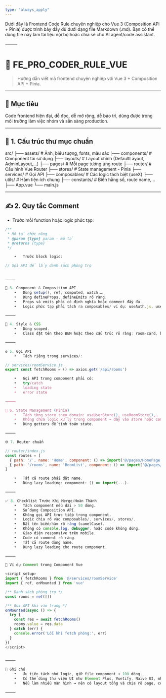 ```yaml
---
type: "always_apply"
---
```


Dưới đây là Frontend Code Rule chuyên nghiệp cho Vue 3 (Composition API + Pinia) được trình bày đầy đủ dưới dạng file Markdown (.md). Bạn có thể dùng file này làm tài liệu nội bộ hoặc chia sẻ cho AI agent/code assistant.

⸻


# 📘 FE_PRO_CODER_RULE_VUE

> Hướng dẫn viết mã frontend chuyên nghiệp với Vue 3 + Composition API + Pinia.

---

## 🎯 Mục tiêu

Code frontend hiện đại, dễ đọc, dễ mở rộng, dễ bảo trì, dùng được trong môi trường làm việc nhóm và sẵn sàng production.

---

## 📁 1. Cấu trúc thư mục chuẩn

src/
├── assets/           # Ảnh, biểu tượng, fonts, màu sắc
├── components/       # Component tái sử dụng
├── layouts/          # Layout chính (DefaultLayout, AdminLayout,…)
├── pages/            # Mỗi page tương ứng route
├── router/           # Cấu hình Vue Router
├── stores/           # State management - Pinia
├── services/         # Gọi API
├── composables/      # Các logic tách biệt (useX)
├── utils/            # Hàm tiện ích chung
├── constants/        # Biến hằng số, route name,…
├── App.vue
└── main.js

---

## ✍️ 2. Quy tắc Comment

- Trước mỗi function hoặc logic phức tạp:
```js
/**
 * Mô tả chức năng
 * @param {type} param - mô tả
 * @returns {type}
 */

	•	Trước block logic:

// Gọi API để lấy danh sách phòng trọ


⸻

🧠 3. Component & Composition API
	•	Dùng setup(), ref, computed, watch,…
	•	Dùng defineProps, defineEmits rõ ràng.
	•	Props và emits phải có định nghĩa hoặc comment đầy đủ.
	•	Logic phức tạp phải tách ra composables/ ví dụ: useAuth.js, useRoomFilter.js.

⸻

💅 4. Style & CSS
	•	Dùng scoped.
	•	Class đặt tên theo BEM hoặc theo cấu trúc rõ ràng: room-card, btn-primary, main-header.

⸻

⚙️ 5. Gọi API
	•	Tách riêng trong services/:

// services/roomService.js
export const fetchRooms = () => axios.get('/api/rooms')

	•	Gọi API trong component phải có:
	•	try/catch
	•	loading state
	•	error state

⸻

🧾 6. State Management (Pinia)
	•	Tách từng store theo domain: useUserStore(), useRoomStore(),…
	•	Không chứa logic xử lý trong component → đẩy vào store hoặc composables/.
	•	Dùng getters để tính toán state.

⸻

🌐 7. Router chuẩn

// router/index.js
const routes = [
  { path: '/', name: 'Home', component: () => import('@/pages/HomePage.vue') },
  { path: '/rooms', name: 'RoomList', component: () => import('@/pages/RoomList.vue') },
]

	•	Tất cả route phải đặt name.
	•	Dùng lazy loading: component: () => import(...).

⸻

✅ 8. Checklist Trước Khi Merge/Hoàn Thành
	•	Tách component nếu dài > 50 dòng.
	•	Sử dụng Composition API.
	•	Không gọi API trực tiếp trong component.
	•	Logic chia rõ vào composables/, services/, stores/.
	•	Đặt tên biến/hàm rõ ràng (camelCase).
	•	Không có console.log, debugger, hoặc code không dùng.
	•	Giao diện responsive trên mobile.
	•	Code có comment rõ ràng.
	•	Tất cả route dùng name.
	•	Dùng lazy loading cho route component.

⸻

📌 Ví dụ Comment trong Component Vue

<script setup>
import { fetchRooms } from '@/services/roomService'
import { ref, onMounted } from 'vue'

/** Danh sách phòng trọ */
const rooms = ref([])

/** Gọi API khi vào trang */
onMounted(async () => {
  try {
    const res = await fetchRooms()
    rooms.value = res.data
  } catch (err) {
    console.error('Lỗi khi fetch phòng:', err)
  }
})
</script>


⸻

🔰 Ghi chú
	•	Ưu tiên tách nhỏ logic, giữ file component < 100 dòng.
	•	Có thể dùng thư viện UI như Element Plus, Vuetify, Naive UI, nhưng phải có cấu hình style nhất quán.
	•	Nếu làm nhiều màn hình → nên có layout tổng và chia rõ page, component.

⸻

